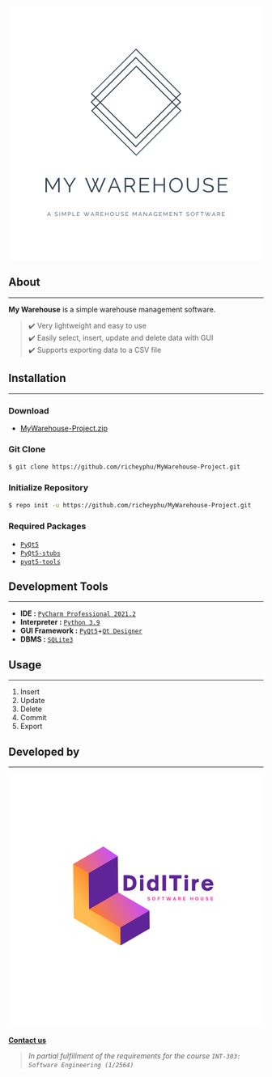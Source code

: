 <div align="center">
<img src="img/MyWarehouse-2.png" alt="My Warehouse Logo" class="res-img">
</div>

## About
---
**My Warehouse** is a simple warehouse management software.  
> ✔️ Very lightweight and easy to use  
> ✔️ Easily select, insert, update and delete data with GUI  
> ✔️ Supports exporting data to a CSV file  


## Installation
---
### Download
- [MyWarehouse-Project.zip](https://github.com/richeyphu/MyWarehouse-Project/zipball/main)

### Git Clone
```bash 
$ git clone https://github.com/richeyphu/MyWarehouse-Project.git
```

### Initialize Repository
```bash
$ repo init -u https://github.com/richeyphu/MyWarehouse-Project.git
```

### Required Packages
- [`PyQt5`](https://pypi.org/project/PyQt5/)
- [`PyQt5-stubs`](https://pypi.org/project/PyQt5-stubs/)
- [`pyqt5-tools`](https://pypi.org/project/pyqt5-tools/)


## Development Tools
---
- **IDE :** [`PyCharm Professional 2021.2`](https://www.jetbrains.com/pycharm/)
- **Interpreter :** [`Python 3.9`](https://www.python.org/downloads/release/python-390/)
- **GUI Framework :** [`PyQt5`](https://pypi.org/project/PyQt5/)+[`Qt Designer`](https://build-system.fman.io/qt-designer-download)
- **DBMS :** [`SQLite3`](https://www.sqlite.org/)


## Usage
---
1. Insert
2. Update
3. Delete
4. Commit
5. Export


## Developed by
---
<div align="center">
<img src="img/DidITire-1.png" alt="DidITire Logo" class="res-img">
</div>


[**Contact us**](mailto:support@diditire.house)  <!-- just a placeholder :3 -->


>*In partial fulfillment of the requirements for the course `INT-303: Software Engineering (1/2564)`*  


<!-- CSS starts here -->
<style>
  .res-img {
    max-width: 100%;
    height: auto;
  }
</style>
<!-- CSS ends here -->


<!----------- Template
You can use the [editor on GitHub](https://github.com/richeyphu/MyWarehouse-Project/edit/main/docs/index.md) to maintain and preview the content for your website in Markdown files.

Whenever you commit to this repository, GitHub Pages will run [Jekyll](https://jekyllrb.com/) to rebuild the pages in your site, from the content in your Markdown files.

### Markdown

Markdown is a lightweight and easy-to-use syntax for styling your writing. It includes conventions for

```markdown
Syntax highlighted code block

# Header 1
## Header 2
### Header 3

- Bulleted
- List

1. Numbered
2. List

**Bold** and _Italic_ and `Code` text

[Link](url) and ![Image](src)
```

For more details see [GitHub Flavored Markdown](https://guides.github.com/features/mastering-markdown/).

### Jekyll Themes

Your Pages site will use the layout and styles from the Jekyll theme you have selected in your [repository settings](https://github.com/richeyphu/MyWarehouse-Project/settings/pages). The name of this theme is saved in the Jekyll `_config.yml` configuration file.

### Support or Contact

Having trouble with Pages? Check out our [documentation](https://docs.github.com/categories/github-pages-basics/) or [contact support](https://support.github.com/contact) and we’ll help you sort it out.
------------>

